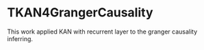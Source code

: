 # TKAN4GrangerCausality
This work applied KAN with recurrent layer to the granger causality inferring.
